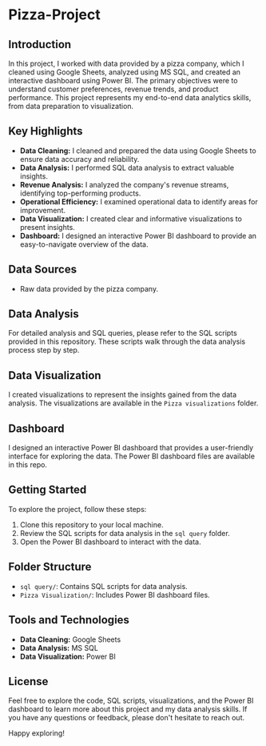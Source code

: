 # Pizza-Project

## Introduction

In this project, I worked with data provided by a pizza company, which I cleaned using Google Sheets, analyzed using MS SQL, and created an interactive dashboard using Power BI. The primary objectives were to understand customer preferences, revenue trends, and product performance. This project represents my end-to-end data analytics skills, from data preparation to visualization.

## Key Highlights

- **Data Cleaning:** I cleaned and prepared the data using Google Sheets to ensure data accuracy and reliability.
- **Data Analysis:** I performed SQL data analysis to extract valuable insights.
- **Revenue Analysis:** I analyzed the company's revenue streams, identifying top-performing products.
- **Operational Efficiency:** I examined operational data to identify areas for improvement.
- **Data Visualization:** I created clear and informative visualizations to present insights.
- **Dashboard:** I designed an interactive Power BI dashboard to provide an easy-to-navigate overview of the data.

## Data Sources

- Raw data provided by the pizza company.

## Data Analysis

For detailed analysis and SQL queries, please refer to the SQL scripts provided in this repository. These scripts walk through the data analysis process step by step.

## Data Visualization

I created visualizations to represent the insights gained from the data analysis. The visualizations are available in the `Pizza visualizations` folder.

## Dashboard

I designed an interactive Power BI dashboard that provides a user-friendly interface for exploring the data. The Power BI dashboard files are available in this repo.

## Getting Started

To explore the project, follow these steps:

1. Clone this repository to your local machine.
2. Review the SQL scripts for data analysis in the `sql query` folder.
3. Open the Power BI dashboard to interact with the data.

## Folder Structure

- `sql query/`: Contains SQL scripts for data analysis.
- `Pizza Visualization/`: Includes Power BI dashboard files.

## Tools and Technologies

- **Data Cleaning:** Google Sheets
- **Data Analysis:** MS SQL
- **Data Visualization:** Power BI

## License

Feel free to explore the code, SQL scripts, visualizations, and the Power BI dashboard to learn more about this project and my data analysis skills. If you have any questions or feedback, please don't hesitate to reach out.

Happy exploring!
